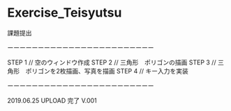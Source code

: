 # Exercise_Teisyutsu
課題提出

ーーーーーーーーーーーーーーーーーーーーーーーー

STEP 1 // 空のウィンドウ作成
STEP 2 // 三角形　ポリゴンの描画
STEP 3 // 三角形　ポリゴンを2枚描画、写真を描画
STEP 4 // キー入力を実装

ーーーーーーーーーーーーーーーーーーーーーーーー

2019.06.25 UPLOAD 完了
V.001

